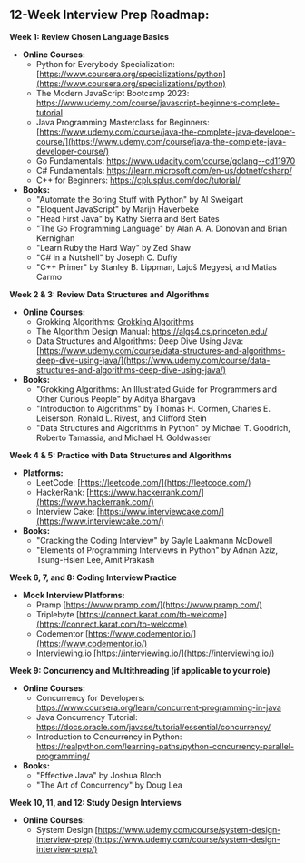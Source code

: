 ## 12-Week Interview Prep Roadmap:

**Week 1: Review Chosen Language Basics**

* **Online Courses:**
    * Python for Everybody Specialization: [https://www.coursera.org/specializations/python](https://www.coursera.org/specializations/python)
    * The Modern JavaScript Bootcamp 2023: https://www.udemy.com/course/javascript-beginners-complete-tutorial
    * Java Programming Masterclass for Beginners: [https://www.udemy.com/course/java-the-complete-java-developer-course/](https://www.udemy.com/course/java-the-complete-java-developer-course/)
   * Go Fundamentals: https://www.udacity.com/course/golang--cd11970
   * C# Fundamentals: https://learn.microsoft.com/en-us/dotnet/csharp/
   * C++ for Beginners: https://cplusplus.com/doc/tutorial/
* **Books:**
    * "Automate the Boring Stuff with Python" by Al Sweigart
    * "Eloquent JavaScript" by Marijn Haverbeke
    * "Head First Java" by Kathy Sierra and Bert Bates
    * "The Go Programming Language" by Alan A. A. Donovan and Brian Kernighan
    * "Learn Ruby the Hard Way" by Zed Shaw
    * "C# in a Nutshell" by Joseph C. Duffy
    * "C++ Primer" by Stanley B. Lippman, Lajoš Megyesi, and Matias Carmo

**Week 2 & 3: Review Data Structures and Algorithms**

* **Online Courses:**
    * Grokking Algorithms: [Grokking Algorithms](https://www.manning.com/books/grokking-algorithms)
    * The Algorithm Design Manual: https://algs4.cs.princeton.edu/
    * Data Structures and Algorithms: Deep Dive Using Java: [https://www.udemy.com/course/data-structures-and-algorithms-deep-dive-using-java/](https://www.udemy.com/course/data-structures-and-algorithms-deep-dive-using-java/)
* **Books:**
    * "Grokking Algorithms: An Illustrated Guide for Programmers and Other Curious People" by Aditya Bhargava
    * "Introduction to Algorithms" by Thomas H. Cormen, Charles E. Leiserson, Ronald L. Rivest, and Clifford Stein
    * "Data Structures and Algorithms in Python" by Michael T. Goodrich, Roberto Tamassia, and Michael H. Goldwasser

**Week 4 & 5: Practice with Data Structures and Algorithms**

* **Platforms:**
    * LeetCode: [https://leetcode.com/](https://leetcode.com/)
    * HackerRank: [https://www.hackerrank.com/](https://www.hackerrank.com/)
    * Interview Cake: [https://www.interviewcake.com/](https://www.interviewcake.com/)
* **Books:**
    * "Cracking the Coding Interview" by Gayle Laakmann McDowell
    * "Elements of Programming Interviews in Python" by Adnan Aziz, Tsung-Hsien Lee, Amit Prakash

**Week 6, 7, and 8: Coding Interview Practice**

* **Mock Interview Platforms:**
    * Pramp [https://www.pramp.com/](https://www.pramp.com/)
    * Triplebyte [https://connect.karat.com/tb-welcome](https://connect.karat.com/tb-welcome)
    * Codementor [https://www.codementor.io/](https://www.codementor.io/)
    * Interviewing.io [https://interviewing.io/](https://interviewing.io/)

**Week 9: Concurrency and Multithreading (if applicable to your role)**

* **Online Courses:**
    * Concurrency for Developers: https://www.coursera.org/learn/concurrent-programming-in-java
    * Java Concurrency Tutorial: https://docs.oracle.com/javase/tutorial/essential/concurrency/
    * Introduction to Concurrency in Python: https://realpython.com/learning-paths/python-concurrency-parallel-programming/
* **Books:**
    * "Effective Java" by Joshua Bloch
    * "The Art of Concurrency" by Doug Lea

**Week 10, 11, and 12: Study Design Interviews**

* **Online Courses:**
    * System Design [https://www.udemy.com/course/system-design-interview-prep](https://www.udemy.com/course/system-design-interview-prep/)
    
